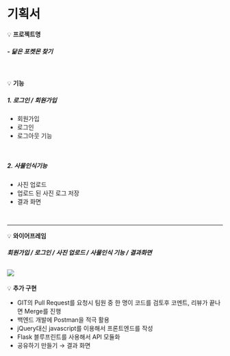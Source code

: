 

# 기획서


💡 **프로젝트명**

##### - 닮은 포켓몬 찾기
<br>

💡 **기능**

##### 1. 로그인 / 회원가입
- 회원가입
- 로그인
- 로그아웃 기능

<br>

##### 2. 사물인식기능
- 사진 업로드
- 업로드 된 사진 로그 저장
- 결과 화면

<br>

---

💡 **와이어프레임**

##### 회원가입 / 로그인 / 사진 업로드  / 사물인식 기능 / 결과화면
![](static/images/readme/wire_frame.png)
---

💡 **추가 구현**

- GIT의 Pull Request를 요청시 팀원 중 한 명이 코드를 검토후 코멘트, 리뷰가 끝나면 Merge를 진행
- 백엔드 개발에 Postman을 적극 활용
- jQuery대신 javascript를 이용해서 프론트엔드를 작성
- Flask 블루프린트를 사용해서 API 모듈화
- 공유하기 만들기 → 결과 화면
